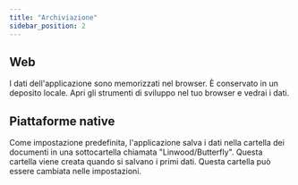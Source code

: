 ```yaml
---
title: "Archiviazione"
sidebar_position: 2
---
```


## Web

I dati dell'applicazione sono memorizzati nel browser. È conservato in un deposito locale. Apri gli strumenti di sviluppo nel tuo browser e vedrai i dati.

## Piattaforme native

Come impostazione predefinita, l'applicazione salva i dati nella cartella dei documenti in una sottocartella chiamata "Linwood/Butterfly". Questa cartella viene creata quando si salvano i primi dati. Questa cartella può essere cambiata nelle impostazioni.
